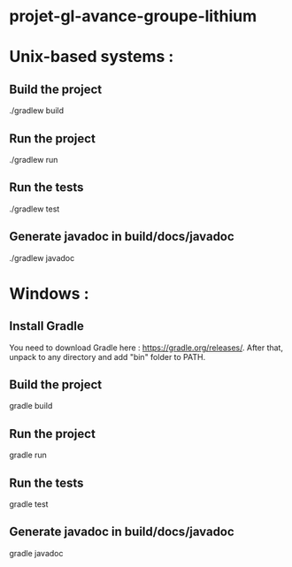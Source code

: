 # projet-gl-avance-groupe-lithium

# Unix-based systems : 

## Build the project

./gradlew build

## Run the project

./gradlew run

## Run the tests

./gradlew test

## Generate javadoc in build/docs/javadoc

./gradlew javadoc


# Windows :

## Install Gradle
You need to download Gradle here : https://gradle.org/releases/. After that, unpack to any directory and add "bin" folder to PATH.

## Build the project

gradle build

## Run the project

gradle run

## Run the tests

gradle test

## Generate javadoc in build/docs/javadoc

gradle javadoc